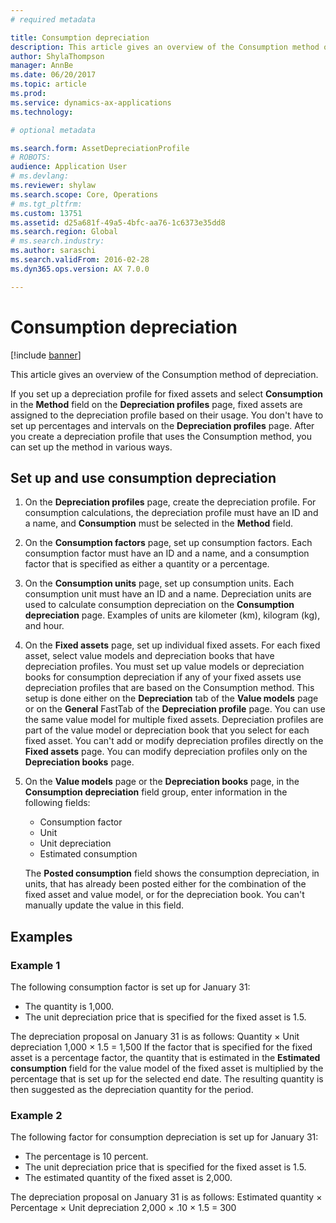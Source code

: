 ```yaml
---
# required metadata

title: Consumption depreciation
description: This article gives an overview of the Consumption method of depreciation.
author: ShylaThompson
manager: AnnBe
ms.date: 06/20/2017
ms.topic: article
ms.prod: 
ms.service: dynamics-ax-applications
ms.technology: 

# optional metadata

ms.search.form: AssetDepreciationProfile
# ROBOTS: 
audience: Application User
# ms.devlang: 
ms.reviewer: shylaw
ms.search.scope: Core, Operations
# ms.tgt_pltfrm: 
ms.custom: 13751
ms.assetid: d25a681f-49a5-4bfc-aa76-1c6373e35dd8
ms.search.region: Global
# ms.search.industry: 
ms.author: saraschi
ms.search.validFrom: 2016-02-28
ms.dyn365.ops.version: AX 7.0.0

---
```


# Consumption depreciation

[!include [banner](../includes/banner.md)]

This article gives an overview of the Consumption method of depreciation.

If you set up a depreciation profile for fixed assets and select **Consumption** in the **Method** field on the **Depreciation profiles** page, fixed assets are assigned to the depreciation profile based on their usage. You don't have to set up percentages and intervals on the **Depreciation profiles** page. After you create a depreciation profile that uses the Consumption method, you can set up the method in various ways.

## Set up and use consumption depreciation
1.  On the **Depreciation profiles** page, create the depreciation profile. For consumption calculations, the depreciation profile must have an ID and a name, and **Consumption** must be selected in the **Method** field.
2.  On the **Consumption factors** page, set up consumption factors. Each consumption factor must have an ID and a name, and a consumption factor that is specified as either a quantity or a percentage.
3.  On the **Consumption units** page, set up consumption units. Each consumption unit must have an ID and a name. Depreciation units are used to calculate consumption depreciation on the **Consumption depreciation** page. Examples of units are kilometer (km), kilogram (kg), and hour.
4.  On the **Fixed assets** page, set up individual fixed assets. For each fixed asset, select value models and depreciation books that have depreciation profiles. You must set up value models or depreciation books for consumption depreciation if any of your fixed assets use depreciation profiles that are based on the Consumption method. This setup is done either on the **Depreciation** tab of the **Value models** page or on the **General** FastTab of the **Depreciation profile** page. You can use the same value model for multiple fixed assets. Depreciation profiles are part of the value model or depreciation book that you select for each fixed asset. You can't add or modify depreciation profiles directly on the **Fixed assets** page. You can modify depreciation profiles only on the **Depreciation books** page.
5.  On the **Value models** page or the **Depreciation books** page, in the **Consumption depreciation** field group, enter information in the following fields:
    -   Consumption factor
    -   Unit
    -   Unit depreciation
    -   Estimated consumption

    The **Posted consumption** field shows the consumption depreciation, in units, that has already been posted either for the combination of the fixed asset and value model, or for the depreciation book. You can't manually update the value in this field.

## Examples
### Example 1

The following consumption factor is set up for January 31:

-   The quantity is 1,000.
-   The unit depreciation price that is specified for the fixed asset is 1.5.

The depreciation proposal on January 31 is as follows: Quantity × Unit depreciation 1,000 × 1.5 = 1,500 If the factor that is specified for the fixed asset is a percentage factor, the quantity that is estimated in the **Estimated consumption** field for the value model of the fixed asset is multiplied by the percentage that is set up for the selected end date. The resulting quantity is then suggested as the depreciation quantity for the period.

### Example 2

The following factor for consumption depreciation is set up for January 31:

-   The percentage is 10 percent.
-   The unit depreciation price that is specified for the fixed asset is 1.5.
-   The estimated quantity of the fixed asset is 2,000.

The depreciation proposal on January 31 is as follows: Estimated quantity × Percentage × Unit depreciation 2,000 × .10 × 1.5 = 300



